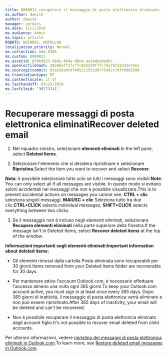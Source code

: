 ```yaml
---
title: 8000011 recuperare il messaggio di posta elettronica eliminato in Outlook.com
ms.author: daeite
author: daeite
manager: serdars
ms.date: 11/1/2018
ms.audience: Admin
ms.topic: article
ROBOTS: NOINDEX, NOFOLLOW
localization_priority: Normal
ms.collection: Adm_O365
ms.custom: 8000011
ms.assetid: 650b8923-48de-494a-88e4-aa3a4be8e4bc
ms.openlocfilehash: 28266eff5fc77c855370f7fc75a7b7332d1e72e2
ms.sourcegitcommit: 03a156a9c9740521155a30775492c7dff0982588
ms.translationtype: MT
ms.contentlocale: it-IT
ms.lasthandoff: 03/22/2019
ms.locfileid: "30773741"
---
```

# <a name="recover-deleted-email"></a><span data-ttu-id="69359-102">Recuperare messaggi di posta elettronica eliminati</span><span class="sxs-lookup"><span data-stu-id="69359-102">Recover deleted email</span></span>

1. <span data-ttu-id="69359-103">Nel riquadro sinistro, selezionare **elementi eliminati**.</span><span class="sxs-lookup"><span data-stu-id="69359-103">In the left pane, select **Deleted Items**.</span></span> 
    
2. <span data-ttu-id="69359-104">Selezionare l'elemento che si desidera ripristinare e selezionare **Ripristina**.</span><span class="sxs-lookup"><span data-stu-id="69359-104">Select the item you want to recover and select **Recover**.</span></span> 
  
 <span data-ttu-id="69359-105">**Nota**: è possibile selezionare tutto solo se tutti i messaggi sono visibili.</span><span class="sxs-lookup"><span data-stu-id="69359-105">**Note**: You can only select all if all messages are visible.</span></span> <span data-ttu-id="69359-106">In questo modo si evitano azioni accidentali nei messaggi che non è possibile visualizzare.</span><span class="sxs-lookup"><span data-stu-id="69359-106">This is to prevent accidental actions on messages you cannot see.</span></span> <span data-ttu-id="69359-107">**CTRL + clic** seleziona singoli messaggi, **MAIUSC + clic** Seleziona tutto tra due clic.</span><span class="sxs-lookup"><span data-stu-id="69359-107">**CTRL+CLICK** selects individual messages, **SHIFT+CLICK** selects everything between two clicks.</span></span> 
    
3. <span data-ttu-id="69359-108">Se il messaggio non è incluso negli elementi eliminati, selezionare **Recupera elementi eliminati** nella parte superiore della finestra.</span><span class="sxs-lookup"><span data-stu-id="69359-108">If the message isn't in Deleted Items, select **Recover deleted items** at the top of the window.</span></span> 
    
 <span data-ttu-id="69359-109">**Informazioni importanti sugli elementi eliminati:**</span><span class="sxs-lookup"><span data-stu-id="69359-109">**Important information about deleted items:**</span></span>
  
- <span data-ttu-id="69359-110">Gli elementi rimossi dalla cartella Posta eliminata sono recuperabili per 30 giorni.</span><span class="sxs-lookup"><span data-stu-id="69359-110">Items removed from your Deleted Items folder are recoverable for 30 days.</span></span>
    
- <span data-ttu-id="69359-111">Per mantenere attivo l'account Outlook.com, è necessario effettuare l'accesso almeno una volta ogni 365 giorni.</span><span class="sxs-lookup"><span data-stu-id="69359-111">To keep your Outlook.com account active, you must sign in at least once every 365 days.</span></span> <span data-ttu-id="69359-112">Dopo 365 giorni di inattività, il messaggio di posta elettronica verrà eliminato e non può essere ripristinato.</span><span class="sxs-lookup"><span data-stu-id="69359-112">After 365 days of inactivity, your email will be deleted and can't be recovered.</span></span>
    
- <span data-ttu-id="69359-113">Non è possibile recuperare il messaggio di posta elettronica eliminato dagli account figlio.</span><span class="sxs-lookup"><span data-stu-id="69359-113">It's not possible to recover email deleted from child accounts.</span></span>
    
<span data-ttu-id="69359-114">Per ulteriori informazioni, vedere [ripristino dei messaggi di posta elettronica eliminati in Outlook.com](https://go.microsoft.com/fwlink/p/?linkid=873117).</span><span class="sxs-lookup"><span data-stu-id="69359-114">To learn more, see [Restore deleted email messages in Outlook.com](https://go.microsoft.com/fwlink/p/?linkid=873117).</span></span>
  

